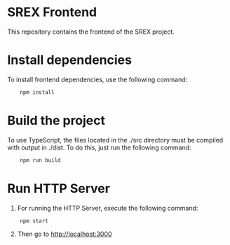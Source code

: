 # SREX Frontend

This repository contains the frontend of the SREX project.


# Install dependencies

To install frontend dependencies, use the following command:

```bash
    npm install
```


# Build the project

To use TypeScript, the files located in the ./src directory must be compiled with output in ./dist. To do this, just run the following command:

```bash
    npm run build
```


# Run HTTP Server

1. For running the HTTP Server, execute the following command:

```bash
    npm start
```

2. Then go to [http://localhost:3000](http://localhost:3000)

